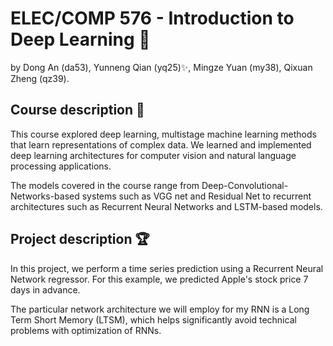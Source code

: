 # ELEC/COMP 576 - Introduction to Deep Learning 🎄
 by Dong An (da53), Yunneng Qian (yq25)✨, Mingze Yuan (my38), Qixuan Zheng (qz39).
 
## Course description 🏅

This course explored deep learning, multistage machine learning methods that learn representations of complex data. We learned and implemented deep learning architectures for computer vision and natural language processing applications. 

The models covered in the course range from Deep-Convolutional-Networks-based systems such as VGG net and Residual Net to recurrent architectures such as Recurrent Neural Networks and LSTM-based models.

## Project description 🏆

In this project, we perform a time series prediction using a Recurrent Neural Network regressor. For this example, we predicted Apple's stock price 7 days in advance.

The particular network architecture we will employ for my RNN is a Long Term Short Memory (LTSM), which helps significantly avoid technical problems with optimization of RNNs.
